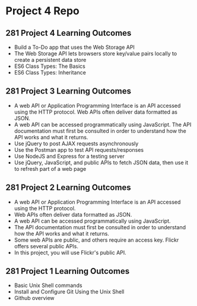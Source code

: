# Project 4 Repo

## 281 Project 4 Learning Outcomes

- Build a To-Do app that uses the Web Storage API
- The Web Storage API lets browsers store key/value pairs locally to create a persistent data store
- ES6 Class Types: The Basics
- ES6 Class Types: Inheritance

## 281 Project 3 Learning Outcomes

- A web API or Application Programming Interface is an API accessed using the HTTP protocol. Web APIs often deliver data formatted as JSON.
- A web API can be accessed programmatically using JavaScript. The API documentation must first be consulted in order to understand how the API works and what it returns.
- Use jQuery to post AJAX requests asynchronously
- Use the Postman app to test API requests/responses
- Use NodeJS and Express for a testing server
- Use jQuery, JavaScript, and public APIs to fetch JSON data, then use it to refresh part of a web page

## 281 Project 2 Learning Outcomes

- A web API or Application Programming Interface is an API accessed using the HTTP protocol.
- Web APIs often deliver data formatted as JSON.
- A web API can be accessed programmatically using JavaScript.
- The API documentation must first be consulted in order to understand how the API works and what it returns.
- Some web APIs are public, and others require an access key. Flickr offers several public APIs.
- In this project, you will use Flickr's public API.

## 281 Project 1 Learning Outcomes

- Basic Unix Shell commands
- Install and Configure Git Using the Unix Shell
- Github overview
